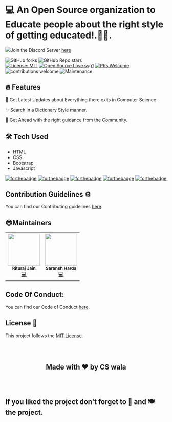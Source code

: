 
# 💻 An Open Source organization to Educate people about the right style of getting educated!.📰🔥.

<img src="https://emoji.discord.st/emojis/DiscordLuv.gif">Join the Discord Server [here](https://discord.gg/rAz3Eb8fsN)

![GitHub forks](https://img.shields.io/github/forks/CSwala/CSwala-website) 
![GitHub Repo stars](https://img.shields.io/github/stars/CSwala/CSwala-website)
<br>
[![License: MIT](https://img.shields.io/badge/License-MIT-yellow.svg)](https://opensource.org/licenses/MIT) 
[![Open Source Love svg1](https://badges.frapsoft.com/os/v1/open-source.svg?v=103)](https://github.com/ellerbrock/open-source-badges/) 
[![PRs Welcome](https://img.shields.io/badge/PRs-welcome-brightgreen.svg?style=flat-square)](http://makeapullrequest.com) 
![contributions welcome](https://img.shields.io/static/v1.svg?label=Contributions&message=Welcome&color=0059b3&style=flat-square) 
![Maintenance](https://img.shields.io/maintenance/yes/2021)



## 🔥 Features

📰 Get Latest Updates about Everything there exits in Computer Science

✨ Search in a Dictionary Style manner.

🚀 Get Ahead with the right guidance from the Community.

## 🛠 Tech Used
- HTML
- CSS
- Bootstrap
- Javascript

[![forthebadge](https://forthebadge.com/images/badges/built-by-developers.svg)](https://forthebadge.com)
[![forthebadge](https://forthebadge.com/images/badges/uses-git.svg)](https://forthebadge.com)
[![forthebadge](https://forthebadge.com/images/badges/uses-html.svg)](https://forthebadge.com)
[![forthebadge](https://forthebadge.com/images/badges/uses-css.svg)](https://forthebadge.com)
[![forthebadge](https://forthebadge.com/images/badges/built-with-love.svg)](https://forthebadge.com)



## Contribution Guidelines ⚙️
You can find our Contributing guidelines [here](https://github.com/CSwala/CSwala-website/blob/main/CONTRIBUTING.md).

## 😎Maintainers
<table>
  <tbody><tr>
    <td align="center"><a href="https://github.com/riturajjain2000"><img alt="" src="https://avatars.githubusercontent.com/riturajjain2000" width="100px;"><br><sub><b> Rituraj Jain </b></sub></a><br><a href="https://github.com/CSwala/CSwala-website/commits?author=riturajjain2000" title="Code">💻 </a></td> </a></td>
        <td align="center"><a href="https://github.com/5tupidbrain"><img alt="" src="https://avatars.githubusercontent.com/5tupidbrain" width="100px;"><br><sub><b> Saransh Harda </b></sub></a><br><a href="https://github.com/CSwala/CSwala-website/commits?author=5tupidbrain" title="Code">💻 </a></td> </a></td>
    
  </tr>
</tbody></table>

## Code Of Conduct:

You can find our Code of Conduct [here](https://github.com/CSwala/CSwala-website/blob/main/CODE_OF_CONDUCT.md).

## License 📝 

This project follows the [MIT License](https://choosealicense.com/licenses/mit/).



<br>
<br>
<h2 align="center">Made with ❤ by CS wala</h2>

<br>
<br> 

## If you liked the project don't forget to 🌟 and 🍽 the project.